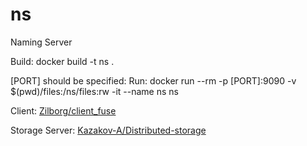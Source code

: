 # ns
Naming Server

Build: docker build -t ns .

[PORT] should be specified:
Run: docker run --rm -p [PORT]:9090 -v $(pwd)/files:/ns/files:rw -it --name ns ns

Client: [Zilborg/client_fuse](https://github.com/Zilborg/client_fuse)

Storage Server: [Kazakov-A/Distributed-storage](https://github.com/Kazakov-A/Distributed-storage)